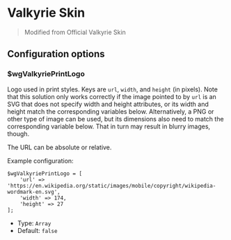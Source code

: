 Valkyrie Skin
========================

> Modified from Official Valkyrie Skin

Configuration options
---------------------

### $wgValkyriePrintLogo

Logo used in print styles. Keys are `url`, `width`, and `height` (in
pixels). Note that this solution only works correctly if the image
pointed to by `url` is an SVG that does not specify width and height
attributes, or its width and height match the corresponding variables
below. Alternatively, a PNG or other type of image can be used, but
its dimensions also need to match the corresponding variable below.
That in turn may result in blurry images, though.

The URL can be absolute or relative.

Example configuration:

	$wgValkyriePrintLogo = [
		'url' => 'https://en.wikipedia.org/static/images/mobile/copyright/wikipedia-wordmark-en.svg',
		'width' => 174,
		'height' => 27
	];

* Type: `Array`
* Default: `false`
